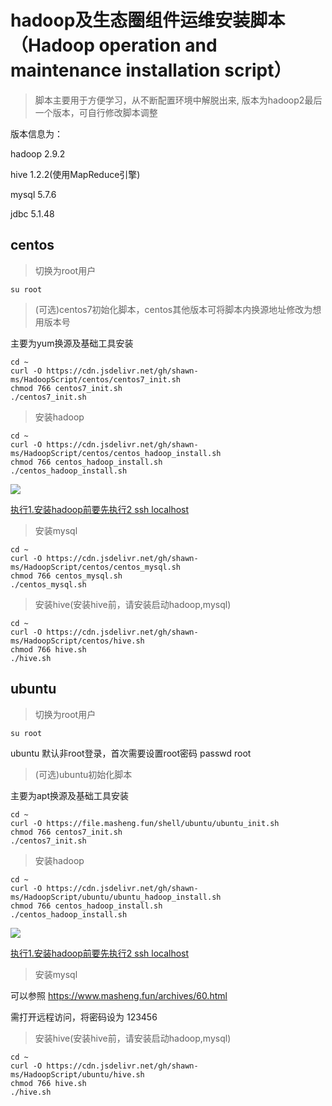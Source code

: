 <h1>hadoop及生态圈组件运维安装脚本（Hadoop operation and maintenance installation script）</h1>

>脚本主要用于方便学习，从不断配置环境中解脱出来,
版本为hadoop2最后一个版本，可自行修改脚本调整

版本信息为：

hadoop 2.9.2

hive 1.2.2(使用MapReduce引擎)

mysql 5.7.6

jdbc 5.1.48

<h2>centos</h2>
  
>切换为root用户
  
  ```shell
  su root
  ```

>(可选)centos7初始化脚本，centos其他版本可将脚本内换源地址修改为想用版本号

  主要为yum换源及基础工具安装
  
```shell
cd ~
curl -O https://cdn.jsdelivr.net/gh/shawn-ms/HadoopScript/centos/centos7_init.sh
chmod 766 centos7_init.sh
./centos7_init.sh
```
>安装hadoop

```shell
cd ~
curl -O https://cdn.jsdelivr.net/gh/shawn-ms/HadoopScript/centos/centos_hadoop_install.sh
chmod 766 centos_hadoop_install.sh
./centos_hadoop_install.sh
```
![](https://cdn.jsdelivr.net/gh/shawn-ms/HadoopScript/centos/hadoop.JPG)

<u>执行1.安装hadoop前要先执行2 ssh localhost</u>
>安装mysql

```shell
cd ~
curl -O https://cdn.jsdelivr.net/gh/shawn-ms/HadoopScript/centos/centos_mysql.sh
chmod 766 centos_mysql.sh
./centos_mysql.sh
```

>安装hive(安装hive前，请安装启动hadoop,mysql)

```shell
cd ~
curl -O https://cdn.jsdelivr.net/gh/shawn-ms/HadoopScript/centos/hive.sh
chmod 766 hive.sh
./hive.sh
```
<h2>ubuntu</h2>
  
>切换为root用户
  
  ```shell
  su root
  ```
ubuntu 默认非root登录，首次需要设置root密码 passwd root
>(可选)ubuntu初始化脚本

  主要为apt换源及基础工具安装
  
```shell
cd ~
curl -O https://file.masheng.fun/shell/ubuntu/ubuntu_init.sh
chmod 766 centos7_init.sh
./centos7_init.sh
```
>安装hadoop

```shell
cd ~
curl -O https://cdn.jsdelivr.net/gh/shawn-ms/HadoopScript/ubuntu/ubuntu_hadoop_install.sh
chmod 766 centos_hadoop_install.sh
./centos_hadoop_install.sh
```
![](https://cdn.jsdelivr.net/gh/shawn-ms/HadoopScript/centos/hadoop.JPG)

<u>执行1.安装hadoop前要先执行2 ssh localhost</u>
>安装mysql

可以参照  https://www.masheng.fun/archives/60.html

需打开远程访问，将密码设为  123456
>安装hive(安装hive前，请安装启动hadoop,mysql)

```shell
cd ~
curl -O https://cdn.jsdelivr.net/gh/shawn-ms/HadoopScript/ubuntu/hive.sh
chmod 766 hive.sh
./hive.sh
```
